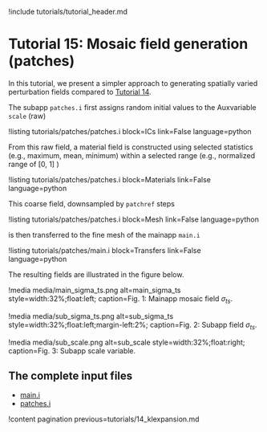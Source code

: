 !include tutorials/tutorial_header.md

# Tutorial 15: Mosaic field generation (patches)

In this tutorial, we present a simpler approach to generating spatially varied perturbation fields compared to [Tutorial 14](tutorials/14_klexpansion.md).

The subapp `patches.i` first assigns random initial values to the Auxvariable `scale` (raw)

!listing tutorials/patches/patches.i
         block=ICs
         link=False
         language=python

From this raw field, a material field is constructed using selected statistics (e.g., maximum, mean, minimum) within a selected range (e.g., normalized range of \[0, 1] )

!listing tutorials/patches/patches.i
         block=Materials
         link=False
         language=python

This coarse field, downsampled by `patchref` steps

!listing tutorials/patches/patches.i
         block=Mesh
         link=False
         language=python

is then transferred to the fine mesh of the mainapp `main.i`

!listing tutorials/patches/main.i
         block=Transfers
         link=False
         language=python

The resulting fields are illustrated in the figure below.

!media media/main_sigma_ts.png alt=main_sigma_ts style=width:32%;float:left; caption=Fig. 1: Mainapp mosaic field $\sigma_{ts}$.

!media media/sub_sigma_ts.png alt=sub_sigma_ts style=width:32%;float:left;margin-left:2%; caption=Fig. 2: Subapp field $\sigma_{ts}$.

!media media/sub_scale.png alt=sub_scale style=width:32%;float:right; caption=Fig. 3: Subapp scale variable.

## The complete input files

- [main.i](tutorials/patches/main.i)
- [patches.i](tutorials/patches/patches.i)

!content pagination previous=tutorials/14_klexpansion.md
